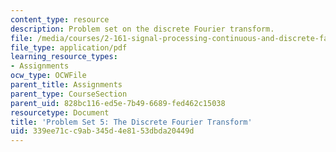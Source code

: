 ```yaml
---
content_type: resource
description: Problem set on the discrete Fourier transform.
file: /media/courses/2-161-signal-processing-continuous-and-discrete-fall-2008/339ee71cc9ab345d4e8153dbda20449d_ps5.pdf
file_type: application/pdf
learning_resource_types:
- Assignments
ocw_type: OCWFile
parent_title: Assignments
parent_type: CourseSection
parent_uid: 828bc116-ed5e-7b49-6689-fed462c15038
resourcetype: Document
title: 'Problem Set 5: The Discrete Fourier Transform'
uid: 339ee71c-c9ab-345d-4e81-53dbda20449d
---
```

